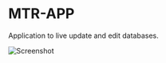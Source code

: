 # MTR-APP

Application to live update and edit databases.

![Screenshot](http://grabilla.com/07119-7166544c-408c-4063-acb0-f5b69f074246.png)
